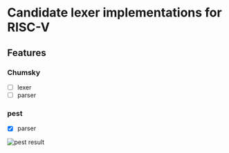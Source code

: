 # Candidate lexer implementations for RISC-V

## Features

### Chumsky

- [ ] lexer
- [ ] parser

### pest

- [x] parser

![pest result](https://user-images.githubusercontent.com/68905624/194055040-417e54b9-0ce6-448d-8bac-e5eb915c0f73.png)
